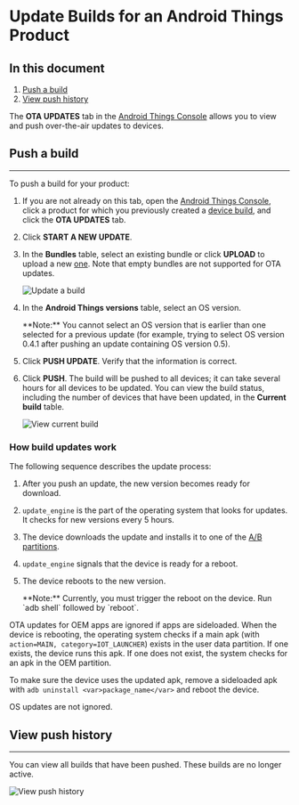 # Update Builds for an Android Things Product


## In this document

1.  [Push a build](#push-a-build)
2.  [View push history](#view-all-updates)

The **OTA UPDATES** tab in the [Android Things Console](https://partner.android.com/things/console) allows you to view and push over-the-air updates to devices.

## Push a build

* * *

To push a build for your product:

1.  If you are not already on this tab, open the [Android Things Console](https://partner.android.com/things/console), click a product for which you previously created a [device build](https://developer.android.google.cn/things/console/build.html), and click the **OTA UPDATES** tab.

2.  Click **START A NEW UPDATE**.

3.  In the **Bundles** table, select an existing bundle or click **UPLOAD** to upload a new [one](https://developer.android.google.cn/things/console/app_bundle.html). Note that empty bundles are not supported for OTA updates.

    ![Update a
    build](https://developer.android.google.cn/things/images/console/update_push.png)

4.  In the **Android Things versions** table, select an OS version.

    <aside class="note">**Note:** <span>You cannot select an OS version that is earlier than one selected for a previous update (for example, trying to select OS version 0.4.1 after pushing an update containing OS version 0.5).</span></aside>

5.  Click **PUSH UPDATE**. Verify that the information is correct.

6.  Click **PUSH**. The build will be pushed to all devices; it can take several hours for all devices to be updated. You can view the build status, including the number of devices that have been updated, in the **Current build** table.

    ![View current
    build](https://developer.android.google.cn/things/images/console/current_build_list.png)

### How build updates work

The following sequence describes the update process:

1.  After you push an update, the new version becomes ready for download.
2.  `update_engine` is the part of the operating system that looks for updates. It checks for new versions every 5 hours.
3.  The device downloads the update and installs it to one of the [A/B partitions](https://source.android.google.cn/devices/tech/ota/ab_updates).
4.  `update_engine` signals that the device is ready for a reboot.
5.  The device reboots to the new version.

    <aside class="note">**Note:** <span>Currently, you must trigger the reboot on the device. Run `adb shell` followed by `reboot`.</span></aside>

OTA updates for OEM apps are ignored if apps are sideloaded. When the device is rebooting, the operating system checks if a main apk (with `action=MAIN, category=IOT_LAUNCHER`) exists in the user data partition. If one exists, the device runs this apk. If one does not exist, the system checks for an apk in the OEM partition.

To make sure the device uses the updated apk, remove a sideloaded apk with `adb uninstall <var>package_name</var>` and reboot the device.

OS updates are not ignored.

## View push history

* * *

You can view all builds that have been pushed. These builds are no longer active.

![View push
history](https://developer.android.google.cn/things/images/console/update_build_list.png)


